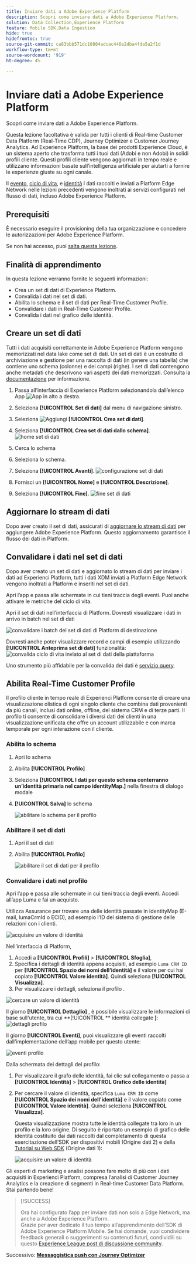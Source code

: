 ```yaml
---
title: Inviare dati a Adobe Experience Platform
description: Scopri come inviare dati a Adobe Experience Platform.
solution: Data Collection,Experience Platform
feature: Mobile SDK,Data Ingestion
hide: true
hidefromtoc: true
source-git-commit: ca83bbb571dc10804adcac446e2dba4fda5a2f1d
workflow-type: tm+mt
source-wordcount: '919'
ht-degree: 4%

---
```


# Inviare dati a Adobe Experience Platform

Scopri come inviare dati a Adobe Experience Platform.

Questa lezione facoltativa è valida per tutti i clienti di Real-time Customer Data Platform (Real-Time CDP), Journey Optimizer e Customer Journey Analytics. Ad Experience Platform, la base dei prodotti Experience Cloud, è un sistema aperto che trasforma tutti i tuoi dati (Adobi e non Adobi) in solidi profili cliente. Questi profili cliente vengono aggiornati in tempo reale e utilizzano informazioni basate sull’intelligenza artificiale per aiutarti a fornire le esperienze giuste su ogni canale.

Il [evento](events.md), [ciclo di vita](lifecycle-data.md), e [identità](identity.md) I dati raccolti e inviati a Platform Edge Network nelle lezioni precedenti vengono inoltrati ai servizi configurati nel flusso di dati, incluso Adobe Experience Platform.


## Prerequisiti

È necessario eseguire il provisioning della tua organizzazione e concedere le autorizzazioni per Adobe Experience Platform.

Se non hai accesso, puoi [salta questa lezione](install-sdks.md).

## Finalità di apprendimento

In questa lezione verranno fornite le seguenti informazioni:

* Crea un set di dati di Experience Platform.
* Convalida i dati nel set di dati.
* Abilita lo schema e il set di dati per Real-Time Customer Profile.
* Convalidare i dati in Real-Time Customer Profile.
* Convalida i dati nel grafico delle identità.


## Creare un set di dati

Tutti i dati acquisiti correttamente in Adobe Experience Platform vengono memorizzati nel data lake come set di dati. Un set di dati è un costrutto di archiviazione e gestione per una raccolta di dati (in genere una tabella) che contiene uno schema (colonne) e dei campi (righe). I set di dati contengono anche metadati che descrivono vari aspetti dei dati memorizzati. Consulta la [documentazione](https://experienceleague.adobe.com/docs/experience-platform/catalog/datasets/overview.html?lang=it) per informazione.

1. Passa all’interfaccia di Experience Platform selezionandola dall’elenco App ![App](https://spectrum.adobe.com/static/icons/workflow_18/Smock_Apps_18_N.svg) in alto a destra.


1. Seleziona **[!UICONTROL Set di dati]** dal menu di navigazione sinistro.

1. Seleziona ![Aggiungi](https://spectrum.adobe.com/static/icons/workflow_18/Smock_AddCircle_18_N.svg) **[!UICONTROL Crea set di dati]**.

1. Seleziona **[!UICONTROL Crea set di dati dallo schema]**.
   ![home set di dati](assets/dataset-create.png)

1. Cerca lo schema

1. Seleziona lo schema.

1. Seleziona **[!UICONTROL Avanti]**.
   ![configurazione set di dati](assets/dataset-configure.png)

1. Fornisci un **[!UICONTROL Nome]** e **[!UICONTROL Descrizione]**.

1. Seleziona **[!UICONTROL Fine]**.
   ![fine set di dati](assets/dataset-finish.png)

## Aggiornare lo stream di dati

Dopo aver creato il set di dati, assicurati di [aggiornare lo stream di dati](create-datastream.md) per aggiungere Adobe Experience Platform. Questo aggiornamento garantisce il flusso dei dati in Platform.

## Convalidare i dati nel set di dati

Dopo aver creato un set di dati e aggiornato lo stream di dati per inviare i dati ad Experienci Platform, tutti i dati XDM inviati a Platform Edge Network vengono inoltrati a Platform e inseriti nel set di dati.

Apri l’app e passa alle schermate in cui tieni traccia degli eventi. Puoi anche attivare le metriche del ciclo di vita.

Apri il set di dati nell’interfaccia di Platform. Dovresti visualizzare i dati in arrivo in batch nel set di dati

![convalidare i batch del set di dati di Platform di destinazione](assets/platform-dataset-batches.png)

Dovresti anche poter visualizzare record e campi di esempio utilizzando **[!UICONTROL Anteprima set di dati]** funzionalità:
![convalida ciclo di vita inviato al set di dati della piattaforma](assets/lifecycle-platform-dataset.png)

Uno strumento più affidabile per la convalida dei dati è [servizio query](https://experienceleague.adobe.com/docs/platform-learn/tutorials/queries/explore-data.html?lang=it).

## Abilita Real-Time Customer Profile

Il profilo cliente in tempo reale di Experienci Platform consente di creare una visualizzazione olistica di ogni singolo cliente che combina dati provenienti da più canali, inclusi dati online, offline, del sistema CRM e di terze parti. Il profilo ti consente di consolidare i diversi dati dei clienti in una visualizzazione unificata che offre un account utilizzabile e con marca temporale per ogni interazione con il cliente.

### Abilita lo schema

1. Apri lo schema
1. Abilita **[!UICONTROL Profilo]**
1. Seleziona **[!UICONTROL I dati per questo schema conterranno un’identità primaria nel campo identityMap.]** nella finestra di dialogo modale
1. **[!UICONTROL Salva]** lo schema

   ![abilitare lo schema per il profilo](assets/platform-profile-schema.png)

### Abilitare il set di dati

1. Apri il set di dati
1. Abilita **[!UICONTROL Profilo]**

   ![abilitare il set di dati per il profilo](assets/platform-profile-dataset.png)

### Convalidare i dati nel profilo

Apri l’app e passa alle schermate in cui tieni traccia degli eventi. Accedi all’app Luma e fai un acquisto.

Utilizza Assurance per trovare una delle identità passate in identityMap (E-mail, lumaCrmId o ECID), ad esempio l’ID del sistema di gestione delle relazioni con i clienti.

![acquisire un valore di identità](assets/platform-identity.png)

Nell’interfaccia di Platform,

1. Accedi a **[!UICONTROL Profili]** > **[!UICONTROL Sfoglia]**,
1. Specifica i dettagli di identità appena acquisiti, ad esempio `Luma CRM ID` per **[!UICONTROL Spazio dei nomi dell’identità]** e il valore per cui hai copiato **[!UICONTROL Valore identità]**. Quindi seleziona **[!UICONTROL Visualizza]**.
1. Per visualizzare i dettagli, seleziona il profilo .

![cercare un valore di identità](assets/platform-profile-lookup.png)

Il giorno **[!UICONTROL Dettaglio]** , è possibile visualizzare le informazioni di base sull&#39;utente, tra cui **[!UICONTROL ** identità collegate **]**:
![dettagli profilo](assets/platform-profile-details.png)

Il giorno **[!UICONTROL Eventi]**, puoi visualizzare gli eventi raccolti dall’implementazione dell’app mobile per questo utente:

![eventi profilo](assets/platform-profile-events.png)


Dalla schermata dei dettagli del profilo:

1. Per visualizzare il grafo delle identità, fai clic sul collegamento o passa a **[!UICONTROL Identità]** > **[!UICONTROL Grafico delle identità]**
1. Per cercare il valore di identità, specifica `Luma CRM ID` come **[!UICONTROL Spazio dei nomi dell’identità]** e il valore copiato come **[!UICONTROL Valore identità]**. Quindi seleziona **[!UICONTROL Visualizza]**.

   Questa visualizzazione mostra tutte le identità collegate tra loro in un profilo e la loro origine. Di seguito è riportato un esempio di grafico delle identità costituito dai dati raccolti dal completamento di questa esercitazione dell’SDK per dispositivi mobili (Origine dati 2) e della [Tutorial su Web SDK](https://experienceleague.adobe.com/docs/platform-learn/implement-web-sdk/overview.html?lang=it) (Origine dati 1):

   ![acquisire un valore di identità](assets/platform-profile-identitygraph.png)

Gli esperti di marketing e analisi possono fare molto di più con i dati acquisiti in Experienci Platform, compresa l’analisi di Customer Journey Analytics e la creazione di segmenti in Real-time Customer Data Platform. Stai partendo bene!


>[!SUCCESS]
>
>Ora hai configurato l’app per inviare dati non solo a Edge Network, ma anche a Adobe Experience Platform.<br>Grazie per aver dedicato il tuo tempo all’apprendimento dell’SDK di Adobe Experience Platform Mobile. Se hai domande, vuoi condividere feedback generali o suggerimenti su contenuti futuri, condividili su questo [Experience League post di discussione community](https://experienceleaguecommunities.adobe.com/t5/adobe-experience-platform-launch/tutorial-discussion-implement-adobe-experience-cloud-in-mobile/td-p/443796).

Successivo: **[Messaggistica push con Journey Optimizer](journey-optimizer-push.md)**
